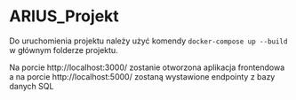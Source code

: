 # ARIUS_Projekt
Do uruchomienia projektu należy użyć komendy `docker-compose up --build` w głównym folderze projektu. 

Na porcie http://localhost:3000/ zostanie otworzona aplikacja frontendowa a na porcie http://localhost:5000/ zostaną wystawione endpointy z bazy danych SQL
